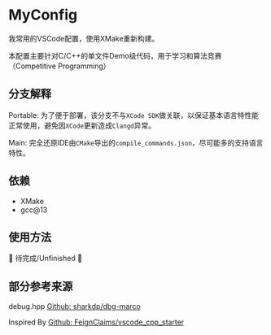 # MyConfig

我常用的VSCode配置，使用XMake重新构建。

本配置主要针对C/C++的单文件Demo级代码，用于学习和算法竞赛（Competitive Programming）

## 分支解释

Portable: 为了便于部署，该分支不与`XCode SDK`做关联，以保证基本语言特性能正常使用，避免因`XCode`更新造成`Clangd`异常。

Main: 完全还原IDE由`CMake`导出的`compile_commands.json`，尽可能多的支持语言特性。

## 依赖

- XMake
- gcc@13

## 使用方法

🚧 待完成/Unfinished 🚧

## 部分参考来源

debug.hpp
[Github: sharkdp/dbg-marco](https://github.com/sharkdp/dbg-macro)

Inspired By
[Github: FeignClaims/vscode_cpp_starter](https://github.com/FeignClaims/vscode_cpp_starter)